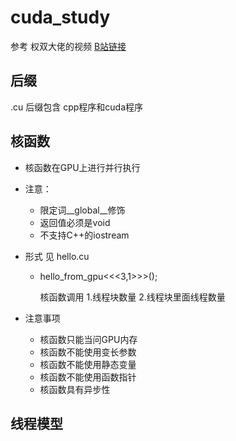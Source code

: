 # cuda_study

参考 权双大佬的视频 [B站链接](https://www.bilibili.com/video/BV1sM4y1x7of?p=6&vd_source=2cb22062bbd1ad0823747ec35d88c863)

## 后缀

.cu 后缀包含 cpp程序和cuda程序

## 核函数

* 核函数在GPU上进行并行执行
* 注意：

  * 限定词__global__修饰
  * 返回值必须是void
  * 不支持C++的iostream
* 形式 见 hello.cu

  * hello_from_gpu<<<3,1>>>();

      核函数调用  1.线程块数量 2.线程块里面线程数量
* 注意事项

  * 核函数只能当问GPU内存
  * 核函数不能使用变长参数
  * 核函数不能使用静态变量
  * 核函数不能使用函数指针
  * 核函数具有异步性


## 线程模型
